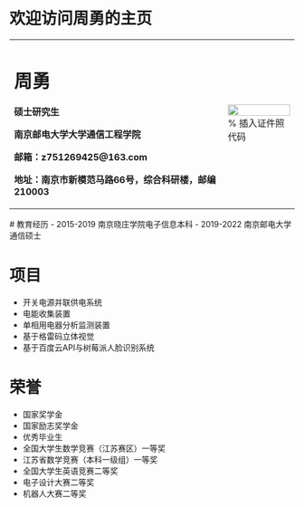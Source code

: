 # 欢迎访问周勇的主页
<table border="0">
  <tr>
    <td width="75%">
      <h1>周勇</h1>
      <p><b>硕士研究生</b></p>
      <p><b>南京邮电大学大学通信工程学院</b></p>
      <p><b>邮箱：z751269425@163.com</b></p>
      <p><b>地址：南京市新模范马路66号，综合科研楼，邮编210003 </b></p>
    </td>
    <td width="25%">
      <img src="/zhouyong.png" width="100%">      % 插入证件照代码
    </td>
  </tr>
</table>
# 教育经历
- 2015-2019 南京晓庄学院电子信息本科
- 2019-2022 南京邮电大学通信硕士

# 项目
- 开关电源并联供电系统
- 电能收集装置
- 单相用电器分析监测装置
- 基于格雷码立体视觉
- 基于百度云API与树莓派人脸识别系统

# 荣誉
- 国家奖学金
- 国家励志奖学金
- 优秀毕业生
- 全国大学生数学竞赛（江苏赛区）一等奖
- 江苏省数学竞赛（本科一级组）一等奖
- 全国大学生英语竞赛二等奖
- 电子设计大赛二等奖
- 机器人大赛二等奖


